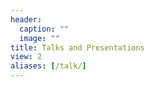 ```yaml
---
header:
  caption: ""
  image: ""
title: Talks and Presentations
view: 2
aliases: [/talk/]
---
```


  